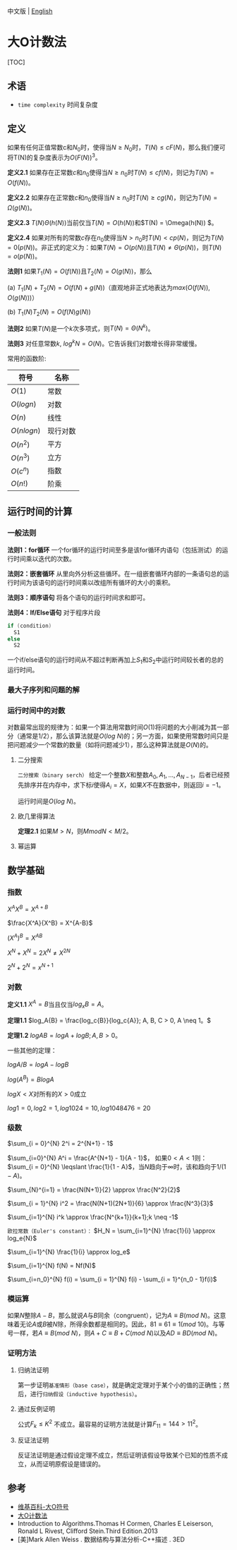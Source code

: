 中文版 | [English](big_o_notation.md)

# 大O计数法

[TOC]



## 术语

- `time complexity` 时间复杂度



## 定义

如果有任何正值常数c和$N_0$时，使得当$N \geq N_0$时，$T(N) \leq cF(N)$，那么我们便可将T(N)的复杂度表示为$O(F(N))^3$。

**定义2.1** 如果存在正常数$c$和$n_0$使得当$N \geqslant n_0$时$T(N) \leqslant cf(N)$，则记为$T(N) = O(f(N))$。

**定义2.2** 如果存在正常数$c$和$n_0$使得当$N \geqslant n_0$时$T(N) \geqslant cg(N)$，则记为$T(N)= \Omega (g(N))$。

**定义2.3** $T(N) \Theta (h(N))$当前仅当$T(N) = O(h(N))$和$T(N) = \Omega(h(N)) $。

**定义2.4** 如果对所有的常数$c$存在$n_0$使得当$N > n_0$时$T(N) < cp(N)$，则记为$T(N) = 0(p(N))$。非正式的定义为：如果$T(N) = O(p(N))$且$T(N) \neq \Theta(p(N))$，则$T(N) = o(p(N))$。

**法则1** 如果$T_1(N) = O(f(N))$且$T_2(N) = O(g(N))$，那么

(a) $T_1(N) + T_2(N) = O(f(N) + g(N))$（直观地非正式地表达为$max(O(f(N)), O(g(N)))$）

(b) $T_1(N)T_2(N) = O(f(N)g(N))$

**法则2** 如果$T(N)$是一个$k$次多项式，则$T(N) = \Theta(N^k)$。

**法则3** 对任意常数$k$, $log^kN = O(N)$。它告诉我们对数增长得非常缓慢。

常用的函数阶:

| 符号        | 名称     |
| ----------- | -------- |
| $O(1)$      | 常数     |
| $O(log n)$  | 对数     |
| $O(n)$      | 线性     |
| $O(nlog n)$ | 现行对数 |
| $O(n^2)$    | 平方     |
| $O(n^3)$    | 立方     |
| $O(c^n)$    | 指数     |
| $O(n!)$     | 阶乘     |



## 运行时间的计算

### 一般法则

**法则1：for循环** 一个for循环的运行时间至多是该for循环内语句（包括测试）的运行时间乘以迭代的次数。

**法则2：嵌套循环** 从里向外分析这些循环。在一组嵌套循环内部的一条语句总的运行时间为该语句的运行时间乘以改组所有循环的大小的乘积。

**法则3：顺序语句** 将各个语句的运行时间求和即可。

**法则4：If/Else语句** 对于程序片段

```c++
if (condition)
  S1
else
  S2
```

一个if/else语句的运行时间从不超过判断再加上$S_1$和$S_2$中运行时间较长者的总的运行时间。

### 最大子序列和问题的解

### 运行时间中的对数

对数最常出现的规律为：如果一个算法用常数时间$O(1)$将问题的大小削减为其一部分（通常是1/2），那么该算法就是$O(log\ N)$的；另一方面，如果使用常数时间只是把问题减少一个常数的数量（如将问题减少1），那么这种算法就是$O(N)$的。

1. 二分搜索

   `二分搜索（binary serch）` 给定一个整数$X$和整数$A_0, A_1, ..., A_{N-1}$，后者已经预先排序并在内存中，求下标$i$使得$A_i = X$，如果$X$不在数据中，则返回$i = -1$。

   运行时间是$O(log\ N)$。

2. 欧几里得算法

   **定理2.1** 如果$M > N$，则$M mod N < M/2$。

3. 幂运算



## 数学基础

### 指数

$X^A X^B = X^{A+B}$

$\frac{X^A}{X^B} = X^{A-B}$

$(X^A)^B = X^{AB}$

$X^N + X^N = 2X^N \neq X^{2N}$

$2^N + 2^N = x^{N+1}$

### 对数

**定义1.1** $X^A = B$当且仅当$log_x{B} = A$。

**定理1.1** $log_A{B} = \frac{log_c{B}}{log_c{A}}; A, B, C > 0, A \neq 1。$

**定理1.2** $logAB = logA + logB; A, B > 0$。

一些其他的定理：

$logA/B = logA - logB$

$log(A^B) = B log A$

$log X < X$对所有的$X > 0$成立

$log 1 = 0, log 2 = 1, log1024 = 10, log 1048476 = 20$

### 级数

$\sum_{i = 0}^{N} 2^i = 2^{N+1} - 1$

$\sum_{i=0}^{N} A^i = \frac{A^{N+1} - 1}{A - 1}$， 如果$0 < A < 1$则：$\sum_{i = 0}^{N} \leqslant \frac{1}{1 - A}$，当$N$趋向于$\infty$时，该和趋向于$1/(1-A)$。

$\sum_{N}^{i=1} = \frac{N(N+1)}{2} \approx \frac{N^2}{2}$

$\sum_{i = 1}^{N} i^2 = \frac{N(N+1)(2N+1)}{6} \approx \frac{N^3}{3}$

$\sum_{i=1}^{N} i^k \approx \frac{N^{k+1}}{k+1};k \neq -1$

`欧拉常数（Euler's constant）：` $H_N = \sum_{i=1}^{N} \frac{1}{i} \approx log_e{N}$

$\sum_{i=1}^{N} \frac{1}{i} \approx log_e$

$\sum_{i=1}^{N} f(N) = Nf(N)$

$\sum_{i=n_0}^{N} f(i) = \sum_{i = 1}^{N} f(i) - \sum_{i = 1}^{n_0 - 1}f(i)$

### 模运算

如果$N$整除$A-B$，那么就说$A$与$B$同余（congruent），记为$A \equiv B (mod\ N)$。这意味着无论$A$或$B$被$N$除，所得余数都是相同的。因此，$81 \equiv 61 \equiv 1 (mod\ 10)$。与等号一样，若$A \equiv B (mod\ N)$，则$A + C \equiv B + C(mod\ N)$以及$AD \equiv BD(mod\ N)$。

### 证明方法

1. 归纳法证明

   第一步证明`基准情形（base case）`，就是确定定理对于某个小的值的正确性；然后，进行`归纳假设（inductive hypothesis）`。

2. 通过反例证明

   公式$F_k \leqslant K^2$ 不成立。最容易的证明方法就是计算$F_{11} = 144 > 11^2$。

3. 反证法证明

   反证法证明是通过假设定理不成立，然后证明该假设导致某个已知的性质不成立，从而证明原假设是错误的。



## 参考

- [维基百科-大O符号](https://en.wikipedia.org/wiki/Big_O_notation)
- [大O计数法](https://blog.csdn.net/weixin_44560088/article/details/108052225)
- Introduction to Algorithms.Thomas H Cormen, Charles E Leiserson, Ronald L Rivest, Clifford Stein.Third Edition.2013
- [美]Mark Allen Weiss . 数据结构与算法分析-C++描述 . 3ED

